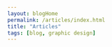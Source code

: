 ```yaml
---
layout: blogHome
permalink: /articles/index.html
title: "Articles"
tags: [blog, graphic design]
---
```

